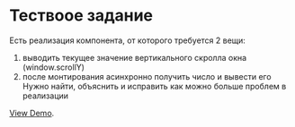 # Тествоое задание

Есть реализация компонента, от которого требуется 2 вещи:
1) выводить текущее значение вертикального скролла окна (window.scrollY)
2) после монтирования асинхронно получить число и вывести его
Нужно найти, объяснить и исправить как можно больше проблем в реализации

   
[View Demo](https://github.com/facebook/create-react-app).


